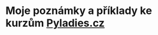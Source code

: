 Moje poznámky a příklady ke kurzům [Pyladies.cz](http://pyladies.cz/)
=====================================================================
